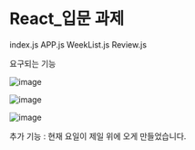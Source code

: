# React_입문 과제

index.js
APP.js
WeekList.js
Review.js

요구되는 기능

![image](https://user-images.githubusercontent.com/97146749/170029851-f2ff87ce-f79f-47a6-9239-12401696da74.png)

![image](https://user-images.githubusercontent.com/97146749/170029901-77bf97b7-4b4b-40c2-8b7a-be1aed5f4224.png)

![image](https://user-images.githubusercontent.com/97146749/170029930-6525a155-d0bd-4773-b91f-7079de1a900e.png)



추가 기능 : 현재 요일이 제일 위에 오게 만들었습니다.
